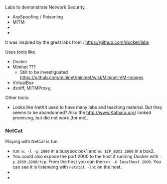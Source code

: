 
Labs to demonstrate Network Security.

- ArpSpoofing / Poisoning
- MITM 
-
-

It was inspired by the great labs from : https://github.com/docker/labs 

Uses tools like
- Docker
- Mininet ???
  - Still to be investiguated https://github.com/mininet/mininet/wiki/Mininet-VM-Images
- VirtualBox
- dsniff, MITMProxy, 


Other tools:
- Looks like NetKit used to have many labs and teaching material. But they seems to be abandonned? Also the http://www.Kathara.org/ looked promising, but did not work (for me).

### NetCat
Playing with Netcat is fun.
- run `nc -l -p 2000` in a busybox box1 and `nc $IP_BOX1 2000` in a box2. 
- You could also expose the port 2000 to the host if running Docker with `-p 2000:2000/tcp`. From the host you can then `nc -6 localhost 2000`. You can see it is listeneing with `netstat -lnt` on the host.
-
-


